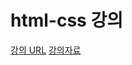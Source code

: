 # html-css 강의

[강의 URL](https://online.fastcampus.co.kr/courses/548428/lectures/10299522)
[강의자료](https://heropy.blog/2019/04/24/html-css-starter/)